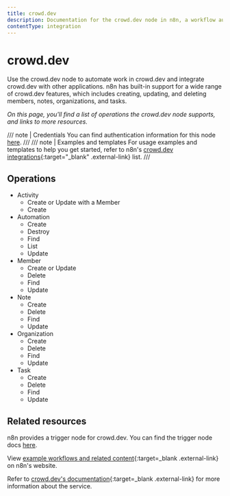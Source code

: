 ```yaml
---
title: crowd.dev
description: Documentation for the crowd.dev node in n8n, a workflow automation platform. Includes details of operations and configuration, and links to examples and credentials information.
contentType: integration
---
```


# crowd.dev

Use the crowd.dev node to automate work in crowd.dev and integrate crowd.dev with other applications. n8n has built-in support for a wide range of crowd.dev features, which includes creating, updating, and deleting members, notes, organizations, and tasks.

_On this page, you'll find a list of operations the crowd.dev node supports, and links to more resources._

/// note | Credentials
You can find authentication information for this node [here](/integrations/builtin/credentials/crowddev/).
///
/// note | Examples and templates
For usage examples and templates to help you get started, refer to n8n's [crowd.dev integrations](https://n8n.io/integrations/crowddev/){:target="_blank" .external-link} list.
///	
## Operations

* Activity
	* Create or Update with a Member
	* Create
* Automation
	* Create
	* Destroy
	* Find
	* List
	* Update
* Member
	* Create or Update
	* Delete
	* Find
	* Update
* Note
	* Create
	* Delete
	* Find
	* Update
* Organization
	* Create
	* Delete
	* Find
	* Update
* Task
	* Create
	* Delete
	* Find
	* Update

## Related resources

n8n provides a trigger node for crowd.dev. You can find the trigger node docs [here](/integrations/builtin/trigger-nodes/n8n-nodes-base.crowddevtrigger/).
	
View [example workflows and related content](https://n8n.io/integrations/crowddev/){:target=_blank .external-link} on n8n's website.

Refer to [crowd.dev's documentation](https://docs.crowd.dev/reference/getting-started-with-crowd-dev-api){:target=_blank .external-link} for more information about the service.
